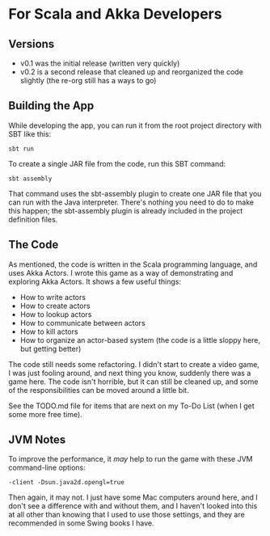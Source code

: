 For Scala and Akka Developers
=============================

Versions
--------

* v0.1 was the initial release (written very quickly)
* v0.2 is a second release that cleaned up and reorganized the code slightly
  (the re-org still has a ways to go)

Building the App
----------------

While developing the app, you can run it from the root project directory
with SBT like this:

```
sbt run
```

To create a single JAR file from the code, run this SBT command:

```
sbt assembly
```

That command uses the sbt-assembly plugin to create one JAR file that
you can run with the Java interpreter. There's nothing you need to do 
to make this happen; the sbt-assembly plugin is already included in 
the project definition files.

The Code
--------

As mentioned, the code is written in the Scala programming language, and
uses Akka Actors. I wrote this game as a way of demonstrating and exploring
Akka Actors. It shows a few useful things:

* How to write actors
* How to create actors
* How to lookup actors
* How to communicate between actors
* How to kill actors
* How to organize an actor-based system (the code is a little sloppy here, but getting better)

The code still needs some refactoring. I didn't start to create a video
game, I was just fooling around, and next thing you know, suddenly there was
a game here. The code isn't horrible, but it can still be cleaned up, and some of
the responsibilities can be moved around a little bit.

See the TODO.md file for items that are next on my To-Do List (when I get some
more free time).

JVM Notes
---------

To improve the performance, it _may_ help to run the game with these 
JVM command-line options:

```
-client -Dsun.java2d.opengl=true
```

Then again, it may not. I just have some Mac computers around here, and I don't
see a difference with and without them, and I haven't looked into this at all
other than knowing that I used to use those settings, and they are recommended
in some Swing books I have.




